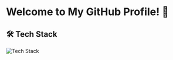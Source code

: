# Welcome to My GitHub Profile! 👋

## 🛠️ Tech Stack

![Tech Stack](https://skillicons.dev/icons?i=php,laravel,js,vue,cs,dotnet,mysql,aws)
